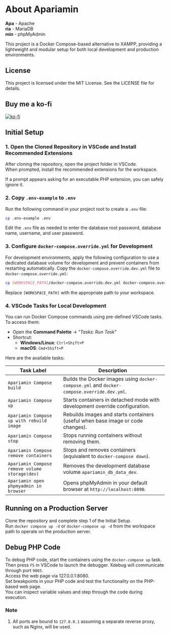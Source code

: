 # About Apariamin

**Apa** - Apache  
**ria** - MariaDB  
**min** - phpMyAdmin  

This project is a Docker Compose-based alternative to XAMPP, providing a lightweight and modular setup for both local development and production environments.

## License

This project is licensed under the MIT License. See the LICENSE file for details.

## Buy me a ko-fi
[![ko-fi](https://ko-fi.com/img/githubbutton_sm.svg)](https://ko-fi.com/B0B21CR05U)

## Initial Setup

### 1. Open the Cloned Repository in VSCode and Install Recommended Extensions

After cloning the repository, open the project folder in VSCode.  
When prompted, install the recommended extensions for the workspace.  

If a prompt appears asking for an executable PHP extension, you can safely ignore it.

### 2. Copy `.env-example` to `.env`

Run the following command in your project root to create a `.env` file:

```bash
cp .env-example .env
```

Edit the `.env` file as needed to enter the database root password, database name, username, and user password.

### 3. Configure `docker-compose.override.yml` for Development

For development environments, apply the following configuration to use a dedicated database volume for development and prevent containers from restarting automatically. Copy the `docker-compose.override.dev.yml` file to `docker-compose.override.yml`:

```bash
cp [WORKSPACE_PATH]/docker-compose.override.dev.yml docker-compose.override.yml
```

Replace `[WORKSPACE_PATH]` with the appropriate path to your workspace.


### 4. VSCode Tasks for Local Development

You can run Docker Compose commands using pre-defined VSCode tasks.  
To access them:

- Open the **Command Palette** → _"Tasks: Run Task"_
- Shortcut:
  - **Windows/Linux**: `Ctrl+Shift+P`
  - **macOS**: `Cmd+Shift+P`

Here are the available tasks:

| Task Label                                 | Description |
|--------------------------------------------|-------------|
| `Apariamin Compose build`                     | Builds the Docker images using `docker-compose.yml` and `docker-compose.override.dev.yml`. |
| `Apariamin Compose up`                        | Starts containers in detached mode with development override configuration. |
| `Apariamin Compose up with rebuild image`     | Rebuilds images and starts containers (useful when base image or code changes). |
| `Apariamin Compose stop`                      | Stops running containers without removing them. |
| `Apariamin Compose remove containers`          | Stops and removes containers (equivalent to `docker-compose down`). |
| `Apariamin Compose remove volume storage(dev)`| Removes the development database volume `apariamin_db_data_dev`. |
| `Apariamin open phpmyadmin in browser`| Opens phpMyAdmin in your default browser at `http://localhost:8090`. |


## Running on a Production Server
Clone the repository and complete step 1 of the Initial Setup.  
Run `docker compose up -d` or `docker-compose up -d` from the workspace path to operate on the production server.

## Debug PHP Code

To debug PHP code, start the containers using the `docker-compose up` task.  
Then press `F5` in VSCode to launch the debugger. Xdebug will communicate through port `9003`.  
Access the web page via 127.0.0.1:8080.  
Set breakpoints in your PHP code and test the functionality on the PHP-based web page.  
You can inspect variable values and step through the code during execution.

### Note
1. All ports are bound to `127.0.0.1` assuming a separate reverse proxy, such as Nginx, will be used.
